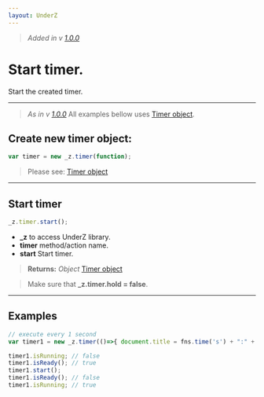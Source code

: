 ```yaml
---
layout: UnderZ
---
```

> _Added in v [1.0.0](https://github.com/mPhpMaster/UnderZ/tree/1.0.0)_
# Start timer.
Start the created timer.


***


> _As in v [1.0.0](https://github.com/mPhpMaster/UnderZ/tree/1.0.0)_
> All examples bellow uses [Timer object](http://underz.decodercan.com/UnderZ/-timer()#timer-object).

## Create new timer object:
```js
var timer = new _z.timer(function);
```
> Please see: [Timer object](http://underz.decodercan.com/UnderZ/-timer()#timer-object)


***


## Start timer
```js
_z.timer.start();
```

* **_z** to access UnderZ library.
* **timer** method/action name.
* **start** Start timer.

> **Returns:** _Object_ [Timer object](http://underz.decodercan.com/UnderZ/-timer()#timer-object)

> Make sure that **_z.timer.hold = false**.


***


## Examples

```js
// execute every 1 second
var timer1 = new _z.timer(()=>{ document.title = fns.time('s') + ":" + fns.time('m'); }, 1000);

timer1.isRunning; // false
timer1.isReady(); // true
timer1.start();
timer1.isReady(); // false
timer1.isRunning; // true
```
